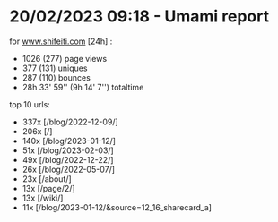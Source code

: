 # 20/02/2023 09:18 - Umami report
for www.shifeiti.com [24h] :

 - 1026 (277) page views
 - 377 (131) uniques
 - 287 (110) bounces
 - 28h 33' 59'' (9h 14' 7'') totaltime


top 10 urls:
 - 337x [/blog/2022-12-09/]
 - 206x [/]
 - 140x [/blog/2023-01-12/]
 - 51x [/blog/2023-02-03/]
 - 49x [/blog/2022-12-22/]
 - 26x [/blog/2022-05-07/]
 - 23x [/about/]
 - 13x [/page/2/]
 - 13x [/wiki/]
 - 11x [/blog/2023-01-12/&source=12_16_sharecard_a]


